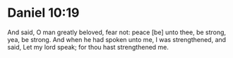 # Daniel 10:19

And said, O man greatly beloved, fear not: peace [be] unto thee, be strong, yea, be strong. And when he had spoken unto me, I was strengthened, and said, Let my lord speak; for thou hast strengthened me.